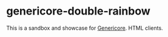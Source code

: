 # genericore-double-rainbow

This is a sandbox and showcase for
[Genericore](https://shackspace.de/wiki/doku.php?id=project:genericore).
HTML clients.
